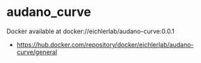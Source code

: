# audano_curve

Docker available at docker://eichlerlab/audano-curve:0.0.1
  - https://hub.docker.com/repository/docker/eichlerlab/audano-curve/general
